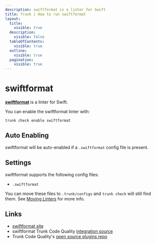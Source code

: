```yaml
---
description: swiftformat is a linter for Swift
title: Trunk | How to run swiftformat
layout:
  title:
    visible: true
  description:
    visible: false
  tableOfContents:
    visible: true
  outline:
    visible: true
  pagination:
    visible: true
---
```


# swiftformat

[**swiftformat**](https://github.com/nicklockwood/SwiftFormat#readme) is a linter for Swift.

You can enable the swiftformat linter with:

```shell
trunk check enable swiftformat
```

## Auto Enabling

swiftformat will be auto-enabled if a `.swiftformat` config file is present.

## Settings

swiftformat supports the following config files:
* `.swiftformat`

You can move these files to `.trunk/configs` and `trunk check` will still find them. See [Moving Linters](../configure-linters#moving-linters) for more info.




## Links

- [swiftformat site](https://github.com/nicklockwood/SwiftFormat#readme)
- swiftformat Trunk Code Quality [integration source](https://github.com/trunk-io/plugins/tree/main/linters/swiftformat)
- Trunk Code Quality's [open source plugins repo](https://github.com/trunk-io/plugins/tree/main)
